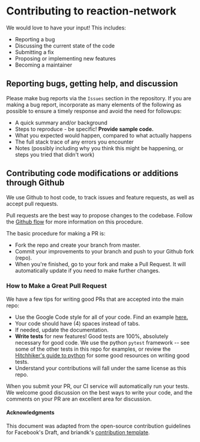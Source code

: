 # Contributing to reaction-network

We would love to have your input! This includes:

* Reporting a bug
* Discussing the current state of the code
* Submitting a fix
* Proposing or implementing new features
* Becoming a maintainer

## Reporting bugs, getting help, and discussion

Please make bug reports via the `Issues` section in the repository.
If you are making a bug report, incorporate as many elements of the following as
possible to ensure a timely response and avoid the need for followups:

* A quick summary and/or background
* Steps to reproduce - be specific! **Provide sample code.**
* What you expected would happen, compared to what actually happens
* The full stack trace of any errors you encounter
* Notes (possibly including why you think this might be happening, or steps you tried that didn't work)

## Contributing code modifications or additions through Github

We use Github to host code, to track issues and feature requests, as well as accept pull requests.

Pull requests are the best way to propose changes to the codebase. Follow the
[Github flow](https://www.atlassian.com/git/tutorials/comparing-workflows/forking-workflow) for more information on this procedure.

The basic procedure for making a PR is:

* Fork the repo and create your branch from master.
* Commit your improvements to your branch and push to your Github fork (repo).
* When you're finished, go to your fork and make a Pull Request. It will automatically update if you need to make further changes.

### How to Make a **Great** Pull Request

We have a few tips for writing good PRs that are accepted into the main repo:

* Use the Google Code style for all of your code. Find an example
  [here.](https://sphinxcontrib-napoleon.readthedocs.io/en/latest/example_google.html)
* Your code should have (4) spaces instead of tabs.
* If needed, update the documentation.
* **Write tests** for new features! Good tests are 100%, absolutely necessary for good code. We use the python `pytest` framework --
see some of the other tests in this repo for examples, or review the [Hitchhiker's guide to python](https://docs.python-guide.org/writing/tests/)
for some good resources on writing good tests.
* Understand your contributions will fall under the same license as this repo.

When you submit your PR, our CI service will automatically run your tests.
We welcome good discussion on the best ways to write your code, and the comments on your PR are an excellent area for discussion.

#### Acknowledgments

This document was adapted from the open-source contribution guidelines for Facebook's Draft, and briandk's
[contribution template](https://gist.github.com/briandk/3d2e8b3ec8daf5a27a62).
